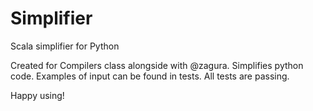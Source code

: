 # Simplifier
Scala simplifier for Python

Created for Compilers class alongside with @zagura. 
Simplifies python code. 
Examples of input can be found in tests. 
All tests are passing. 

Happy using!

